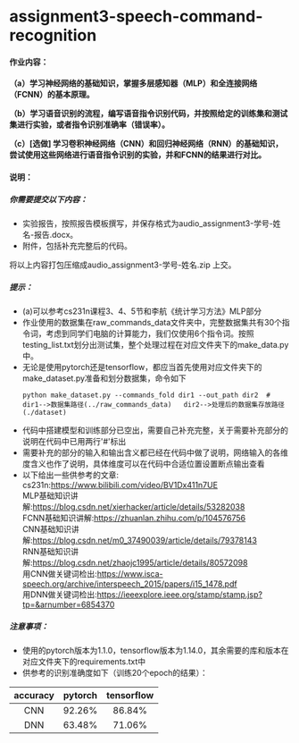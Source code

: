 # assignment3-speech-command-recognition

#### 作业内容：

**（a）学习神经网络的基础知识，掌握多层感知器（MLP）和全连接网络（FCNN）的基本原理。**

**（b）学习语音识别的流程，编写语音指令识别代码，并按照给定的训练集和测试集进行实验，或者指令识别准确率（错误率）。**

**（c）[选做] 学习卷积神经网络（CNN）和回归神经网络（RNN）的基础知识，尝试使用这些网络进行语音指令识别的实验，并和FCNN的结果进行对比。**

#### 说明：

##### 你需要提交以下内容：

+ 实验报告，按照报告模板撰写，并保存格式为audio_assignment3-学号-姓名-报告.docx。
+ 附件，包括补充完整后的代码。

将以上内容打包压缩成audio_assignment3-学号-姓名.zip 上交。

##### 提示：

+ (a)可以参考cs231n课程3、4、5节和李航《统计学习方法》MLP部分
+ 作业使用的数据集在raw_commands_data文件夹中，完整数据集共有30个指令词，考虑到同学们电脑的计算能力，我们仅使用6个指令词。按照testing_list.txt划分出测试集，整个处理过程在对应文件夹下的make_data.py中。
+ 无论是使用pytorch还是tensorflow，都应当首先使用对应文件夹下的make_dataset.py准备和划分数据集，命令如下
  ```shell
  python make_dataset.py --commands_fold dir1 --out_path dir2  # dir1-->数据集路径(../raw_commands_data)   dir2-->处理后的数据集存放路径(./dataset)
  ```
+ 代码中搭建模型和训练部分已空出，需要自己补充完整，关于需要补充部分的说明在代码中已用两行'#'标出
+ 需要补充的部分的输入和输出含义都已经在代码中做了说明，网络输入的各维度含义也作了说明，具体维度可以在代码中合适位置设置断点输出查看
+ 以下给出一些供参考的文章:  
cs231n:https://www.bilibili.com/video/BV1Dx411n7UE  
MLP基础知识讲解:https://blog.csdn.net/xierhacker/article/details/53282038  
FCNN基础知识讲解:https://zhuanlan.zhihu.com/p/104576756  
CNN基础知识讲解:https://blog.csdn.net/m0_37490039/article/details/79378143  
RNN基础知识讲解:https://blog.csdn.net/zhaojc1995/article/details/80572098  
用CNN做关键词检出:https://www.isca-speech.org/archive/interspeech_2015/papers/i15_1478.pdf  
用DNN做关键词检出:https://ieeexplore.ieee.org/stamp/stamp.jsp?tp=&arnumber=6854370  


##### 注意事项：
+ 使用的pytorch版本为1.1.0，tensorflow版本为1.14.0，其余需要的库和版本在对应文件夹下的requirements.txt中
+ 供参考的识别准确度如下（训练20个epoch的结果）：

| accuracy | pytorch | tensorflow |
|:--------:|:-------:|:----------:|
| CNN      | 92.26%  | 86.84%     |
| DNN      | 63.48%  | 71.06%     |

